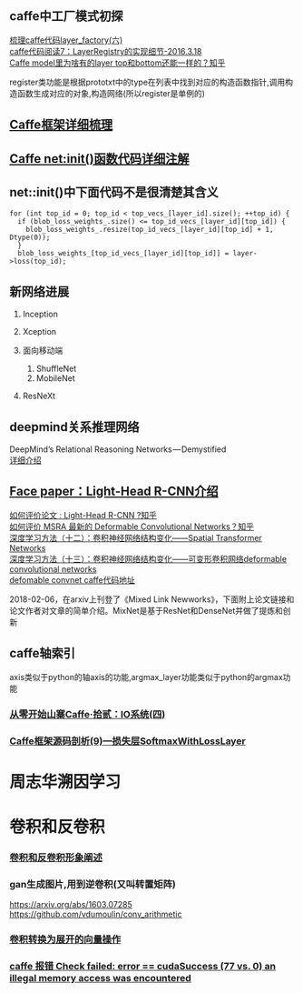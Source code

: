 ## caffe中工厂模式初探
[梳理caffe代码layer_factory(六)](http://blog.csdn.net/langb2014/article/details/50991315)  
[caffe代码阅读7：LayerRegistry的实现细节-2016.3.18](http://blog.csdn.net/xizero00/article/details/50923722)  
[Caffe model里为啥有的layer top和bottom还能一样的？知乎](https://www.zhihu.com/question/46501015?sort=created)

register类功能是根据prototxt中的type在列表中找到对应的构造函数指针,调用构造函数生成对应的对象,构造网络(所以register是单例的)

## [Caffe框架详细梳理](https://www.cnblogs.com/fuleying/p/5893917.html)

## [Caffe net:init()函数代码详细注解](http://blog.csdn.net/mrhiuser/article/details/52345469)

## net::init()中下面代码不是很清楚其含义
    for (int top_id = 0; top_id < top_vecs_[layer_id].size(); ++top_id) {
      if (blob_loss_weights_.size() <= top_id_vecs_[layer_id][top_id]) {
        blob_loss_weights_.resize(top_id_vecs_[layer_id][top_id] + 1, Dtype(0));
      }
      blob_loss_weights_[top_id_vecs_[layer_id][top_id]] = layer->loss(top_id);

## 新网络进展
1. Inception
2. Xception
3. 面向移动端
    1. ShuffleNet
    2. MobileNet

4. ResNeXt

## deepmind关系推理网络
DeepMind’s Relational Reasoning Networks — Demystified  
[详细介绍](http://geek.csdn.net/news/detail/209580)

## [Face paper：Light-Head R-CNN介绍](http://blog.csdn.net/wfei101/article/details/78757151)
[如何评价论文 : Light-Head R-CNN ?知乎](https://www.zhihu.com/question/68483928)  
[如何评价 MSRA 最新的 Deformable Convolutional Networks？知乎](https://www.zhihu.com/question/57493889)  
[深度学习方法（十二）：卷积神经网络结构变化——Spatial Transformer Networks](http://blog.csdn.net/xbinworld/article/details/69049680)  
[深度学习方法（十三）：卷积神经网络结构变化——可变形卷积网络deformable convolutional networks](http://blog.csdn.net/xbinworld/article/details/69367281)  
[defomable convnet caffe代码地址](https://github.com/unsky/Deformable-ConvNets-caffe)

2018-02-06，在arxiv上刊登了《Mixed Link Newworks》，下面附上论文链接和论文作者对文章的简单介绍。MixNet是基于ResNet和DenseNet并做了提炼和创新

## caffe轴索引
axis类似于python的轴axis的功能,argmax_layer功能类似于python的argmax功能

### [从零开始山寨Caffe·拾贰：IO系统(四)](https://www.cnblogs.com/neopenx/p/5322722.html)

### [Caffe框架源码剖析(9)—损失层SoftmaxWithLossLayer](http://blog.csdn.net/tianrolin/article/details/52594975)

# 周志华溯因学习

# 卷积和反卷积
### [卷积和反卷积形象阐述](http://blog.csdn.net/q295684174/article/details/79064580)  
### gan生成图片,用到逆卷积(又叫转置矩阵)
https://arxiv.org/abs/1603.07285
https://github.com/vdumoulin/conv_arithmetic
### [卷积转换为展开的向量操作](http://blog.csdn.net/u013250416/article/details/78247818)

### [caffe 报错 Check failed: error == cudaSuccess (77 vs. 0) an illegal memory access was encountered](http://blog.csdn.net/z1102252970/article/details/76585326)
